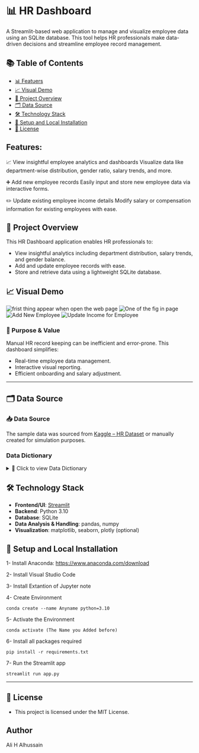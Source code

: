 # 📊 HR Dashboard
A Streamlit-based web application to manage and visualize employee data using an SQLite database. This tool helps HR professionals make data-driven decisions and streamline employee record management.

## 📚 Table of Contents

- [📊 Featuers](#features)
- [📈 Visual Demo](#-visual-demo)
- [📌 Project Overview](#-project-overview)
- [🗂️ Data Source ](#-data-source)
- [🛠️ Technology Stack](#️-technology-stack)
- [🚀 Setup and Local Installation](#-setup-and-local-installation)
- [📄 License](#-license)

## Features:

📈 View insightful employee analytics and dashboards
Visualize data like department-wise distribution, gender ratio, salary trends, and more.

➕ Add new employee records
Easily input and store new employee data via interactive forms.

✏️ Update existing employee income details
Modify salary or compensation information for existing employees with ease.

## 📌 Project Overview
This HR Dashboard application enables HR professionals to:
- View insightful analytics including department distribution, salary trends, and gender balance.
- Add and update employee records with ease.
- Store and retrieve data using a lightweight SQLite database.

## 📈 Visual Demo
![
    frist thing appear when open the web page
](<images/Screenshot 2025-09-21 124426.png>)
![
    One of the fig in page
](<images/Screenshot 2025-09-21 124732.png>)
![
    Add New Employee
](<images/Screenshot 2025-09-21 124842.png>)
![
    Update Income for Employee
](<images/Screenshot 2025-09-21 124951.png>)

### 🎯 Purpose & Value

Manual HR record keeping can be inefficient and error-prone. This dashboard simplifies:
- Real-time employee data management.
- Interactive visual reporting.
- Efficient onboarding and salary adjustment.


---

## 🗂️ Data Source 
 
 ### 📥 Data Source
The sample data was sourced from [Kaggle – HR Dataset](https://www.kaggle.com/datasets) or manually created for simulation purposes.
 ### Data Dictionary
<details>
<summary>📘 Click to view Data Dictionary</summary>

- **Age**: Employee's age in years  
- **Attrition**: Whether the employee has left the company (Yes/No)  
- **BusinessTravel**: Frequency of business travel (e.g., Rarely, Frequently, Non-Travel)  
- **DailyRate**: Daily pay rate of the employee  
- **Department**: The department the employee belongs to (e.g., Sales, R&D, HR)  
- **DistanceFromHome**: Distance in kilometers from home to work  
- **Education**: Education level (1 = Below College, 2 = College, 3 = Bachelor, 4 = Master, 5 = Doctor)  
- **EducationField**: Field of education (e.g., Life Sciences, Medical, Marketing)  
- **EmployeeCount**: Number of employees (usually 1 for individual entries)  
- **EmployeeNumber**: Unique employee identifier  
- **EnvironmentSatisfaction**: Satisfaction with work environment (1 = Low to 4 = Very High)  
- **Gender**: Employee's gender (Male/Female)  
- **HourlyRate**: Hourly pay rate  
- **JobInvolvement**: Level of job involvement (1 = Low to 4 = High)  
- **JobLevel**: Hierarchical job level (1 = Entry to 5 = Executive)  
- **JobRole**: Specific role or title of the employee  
- **JobSatisfaction**: Job satisfaction rating (1 = Low to 4 = Very High)  
- **MaritalStatus**: Marital status of the employee (Single, Married, Divorced)  
- **MonthlyIncome**: Monthly income in SAR  
- **MonthlyRate**: Monthly pay rate  
- **NumCompaniesWorked**: Number of previous employers  
- **Over18**: Whether the employee is over 18 years old (Yes)  
- **OverTime**: Whether the employee works overtime (Yes/No)  
- **PercentSalaryHike**: Percentage increase in salary over last hike  
- **PerformanceRating**: Performance rating (1 = Low to 4 = Outstanding)  
- **RelationshipSatisfaction**: Satisfaction with relationships at work (1 = Low to 4 = Very High)  
- **StandardHours**: Standard working hours per week (usually 80)  
- **StockOptionLevel**: Stock option level granted (0 = None to 3 = High)  
- **TotalWorkingYears**: Total years of professional experience  
- **TrainingTimesLastYear**: Number of training sessions attended last year  
- **WorkLifeBalance**: Work-life balance rating (1 = Bad to 4 = Best)  
- **YearsAtCompany**: Number of years with the current company  
- **YearsInCurrentRole**: Number of years in the current role  
- **YearsSinceLastPromotion**: Years since the last promotion  
- **YearsWithCurrManager**: Years working with the current manager  

</details>


## 🛠️ Technology Stack

- **Frontend/UI**: [Streamlit](https://streamlit.io/)
- **Backend**: Python 3.10
- **Database**: SQLite
- **Data Analysis & Handling**: pandas, numpy
- **Visualization**: matplotlib, seaborn, plotly (optional)

## 🚀 Setup and Local Installation
1- Install Anaconda: https://www.anaconda.com/download

2- Install Visual Studio Code

3- Install Extantion of Jupyter note

4- Create Environment 
```
conda create --name Anyname python=3.10

```
5- Activate the Environment 
```
conda activate (The Name you Added before)

```

6- Install all packages required

```
pip install -r requirements.txt
```

7- Run the Streamlit app

```
streamlit run app.py
```

---

## 📄 License

- This project is licensed under the MIT License.

## Author 
Ali H Alhussain